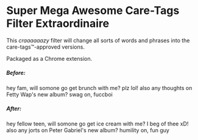 # Super Mega Awesome Care-Tags Filter Extraordinaire

This *craaaaaazy* filter will change all sorts of words and phrases into the care-tags™-approved versions.

Packaged as a Chrome extension.

##### Before:
hey fam, will somone go get brunch with me? plz lol! also any thoughts on Fetty Wap's new album? swag on, fuccboi

##### After:
hey fellow teen, will somone go get ice cream with me? I beg of thee xD! also any jorts on Peter Gabriel's new album? humility on, fun guy